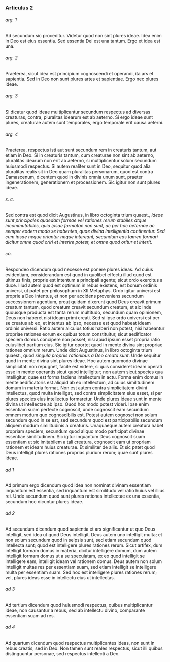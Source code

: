 ### Articulus 2

###### arg. 1
Ad secundum sic proceditur. Videtur quod non sint plures ideae. Idea enim in Deo est eius essentia. Sed essentia Dei est una tantum. Ergo et idea est una.

###### arg. 2
Praeterea, sicut idea est principium cognoscendi et operandi, ita ars et sapientia. Sed in Deo non sunt plures artes et sapientiae. Ergo nec plures ideae.

###### arg. 3
Si dicatur quod ideae multiplicantur secundum respectus ad diversas creaturas, contra, pluralitas idearum est ab aeterno. Si ergo ideae sunt plures, creaturae autem sunt temporales, ergo temporale erit causa aeterni.

###### arg. 4
Praeterea, respectus isti aut sunt secundum rem in creaturis tantum, aut etiam in Deo. Si in creaturis tantum, cum creaturae non sint ab aeterno, pluralitas idearum non erit ab aeterno, si multiplicentur solum secundum huiusmodi respectus. Si autem realiter sunt in Deo, sequitur quod alia pluralitas realis sit in Deo quam pluralitas personarum, quod est contra Damascenum, dicentem quod in divinis omnia unum sunt, praeter ingenerationem, generationem et processionem. Sic igitur non sunt plures ideae.

###### s. c.
Sed contra est quod dicit Augustinus, in libro octoginta trium quaest., *ideae sunt principales quaedam formae vel rationes rerum stabiles atque incommutabiles, quia ipsae formatae non sunt, ac per hoc aeternae ac semper eodem modo se habentes, quae divina intelligentia continentur. Sed cum ipsae neque oriantur neque intereant, secundum eas tamen formari dicitur omne quod oriri et interire potest, et omne quod oritur et interit*.

###### co.
Respondeo dicendum quod necesse est ponere plures ideas. Ad cuius evidentiam, considerandum est quod in quolibet effectu illud quod est ultimus finis, proprie est intentum a principali agente; sicut ordo exercitus a duce. Illud autem quod est optimum in rebus existens, est bonum ordinis universi, ut patet per philosophum in XII Metaphys. Ordo igitur universi est proprie a Deo intentus, et non per accidens proveniens secundum successionem agentium, prout quidam dixerunt quod Deus creavit primum creatum tantum, quod creatum creavit secundum creatum, et sic inde quousque producta est tanta rerum multitudo, secundum quam opinionem, Deus non haberet nisi ideam primi creati. Sed si ipse ordo universi est per se creatus ab eo, et intentus ab ipso, necesse est quod habeat ideam ordinis universi. Ratio autem alicuius totius haberi non potest, nisi habeantur propriae rationes eorum ex quibus totum constituitur, sicut aedificator speciem domus concipere non posset, nisi apud ipsum esset propria ratio cuiuslibet partium eius. Sic igitur oportet quod in mente divina sint propriae rationes omnium rerum. Unde dicit Augustinus, in libro octoginta trium quaest., quod *singula propriis rationibus a Deo creata sunt*. Unde sequitur quod in mente divina sint plures ideae. Hoc autem quomodo divinae simplicitati non repugnet, facile est videre, si quis consideret ideam operati esse in mente operantis sicut quod intelligitur; non autem sicut species qua intelligitur, quae est forma faciens intellectum in actu. Forma enim domus in mente aedificatoris est aliquid ab eo intellectum, ad cuius similitudinem domum in materia format. Non est autem contra simplicitatem divini intellectus, quod multa intelligat, sed contra simplicitatem eius esset, si per plures species eius intellectus formaretur. Unde plures ideae sunt in mente divina ut intellectae ab ipso. Quod hoc modo potest videri. Ipse enim essentiam suam perfecte cognoscit, unde cognoscit eam secundum omnem modum quo cognoscibilis est. Potest autem cognosci non solum secundum quod in se est, sed secundum quod est participabilis secundum aliquem modum similitudinis a creaturis. Unaquaeque autem creatura habet propriam speciem, secundum quod aliquo modo participat divinae essentiae similitudinem. Sic igitur inquantum Deus cognoscit suam essentiam ut sic imitabilem a tali creatura, cognoscit eam ut propriam rationem et ideam huius creaturae. Et similiter de aliis. Et sic patet quod Deus intelligit plures rationes proprias plurium rerum; quae sunt plures ideae.

###### ad 1
Ad primum ergo dicendum quod idea non nominat divinam essentiam inquantum est essentia, sed inquantum est similitudo vel ratio huius vel illius rei. Unde secundum quod sunt plures rationes intellectae ex una essentia, secundum hoc dicuntur plures ideae.

###### ad 2
Ad secundum dicendum quod sapientia et ars significantur ut quo Deus intelligit, sed idea ut quod Deus intelligit. Deus autem uno intelligit multa; et non solum secundum quod in seipsis sunt, sed etiam secundum quod intellecta sunt; quod est intelligere plures rationes rerum. Sicut artifex, dum intelligit formam domus in materia, dicitur intelligere domum, dum autem intelligit formam domus ut a se speculatam, ex eo quod intelligit se intelligere eam, intelligit ideam vel rationem domus. Deus autem non solum intelligit multas res per essentiam suam, sed etiam intelligit se intelligere multa per essentiam suam. Sed hoc est intelligere plures rationes rerum; vel, plures ideas esse in intellectu eius ut intellectas.

###### ad 3
Ad tertium dicendum quod huiusmodi respectus, quibus multiplicantur ideae, non causantur a rebus, sed ab intellectu divino, comparante essentiam suam ad res.

###### ad 4
Ad quartum dicendum quod respectus multiplicantes ideas, non sunt in rebus creatis, sed in Deo. Non tamen sunt reales respectus, sicut illi quibus distinguuntur personae, sed respectus intellecti a Deo.

